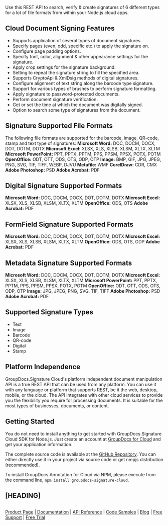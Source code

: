 Use this REST API to search, verify & create signatures of 6 different types for a lot of file formats from within your Node.js cloud apps.

## Cloud Document Signing Features

- Supports application of several types of document signatures.
- Specify pages (even, odd, specific etc.) to apply the signature on.
- Configure page padding options.
- Specify font, color, alignment & other appearance settings for the signature.
- Apply crop settings for the signature background.
- Setting to repeat the signature string to fill the specified area.
- Supports CryptoApi & XmlDsig methods of digital signatures.
- Configure alignment of text string along the barcode type signature.
- Support for various types of brushes to perform signature formatting.
- Apply signature to password-protected documents.
- Perform document signature verification.
- Get or set the time at which the document was digitally signed.
- Option to search some type of signatures from the document.

## Signature Supported File Formats

The following file formats are supported for the barcode, image, QR-code, stamp and text type of signatures:
**Microsoft Word:** DOC, DOCM, DOCX, DOT, DOTM, DOTX
**Microsoft Excel:** XLSX, XLS, XLSB, XLSM, XLTX, XLTM
**Microsoft PowerPoint:** PPT, PPTX, PPTM, PPS, PPSM, PPSX, POTX, POTM
**OpenOffice:** ODT, OTT, ODS, OTS, ODP, OTP
**Image:** BMP, GIF, JPG, JPEG, PNG, SVG, TIF, TIFF, WEBP, DJVU
**Metafile:** WMF
**CorelDraw:** CDR, CMX
**Adobe Photoshop:** PSD
**Adobe Acrobat:** PDF

## Digital Signature Supported Formats

**Microsoft Word:** DOC, DOCM, DOCX, DOT, DOTM, DOTX
**Microsoft Excel:** XLSX, XLS, XLSB, XLSM, XLTX, XLTM
**OpenOffice:** ODS, OTS
**Adobe Acrobat:** PDF

## FormField Signature Supported Formats

**Microsoft Word:** DOC, DOCM, DOCX, DOT, DOTM, DOTX
**Microsoft Excel:** XLSX, XLS, XLSB, XLSM, XLTX, XLTM
**OpenOffice:** ODS, OTS, ODP
**Adobe Acrobat:** PDF

## Metadata Signature Supported Formats

**Microsoft Word:** DOC, DOCM, DOCX, DOT, DOTM, DOTX
**Microsoft Excel:** XLSX, XLS, XLSB, XLSM, XLTX, XLTM
**Microsoft PowerPoint:** PPT, PPTX, PPTM, PPS, PPSM, PPSX, POTX, POTM
**OpenOffice:** ODT, OTT, ODS, OTS, ODP, OTP
**Image:** JPG, JPEG, PNG, SVG, TIF, TIFF
**Adobe Photoshop:** PSD
**Adobe Acrobat:** PDF

## Supported Signature Types

- Text
- Image
- Barcode
- QR-code
- Digital
- Stamp

## Platform Independence

GroupDocs.Signature Cloud's platform independent document manipulation API is a true REST API that can be used from any platform. You can use it with any language or platform that supports REST, be it the web, desktop, mobile, or the cloud. The API integrates with other cloud services to provide you the flexibility you require for processing documents. It is suitable for the most types of businesses, documents, or content.

## Getting Started

You do not need to install anything to get started with GroupDocs.Signature Cloud SDK for Node.js. Just create an account at [GroupDocs for Cloud](https://dashboard.groupdocs.cloud/#/apps) and get your application information.

The complete source code is available at the [GitHub Repository](). You can either directly use it in your project via source code or get nmpjs distribution (recommended).

To install GroupDocs.Annotation for Cloud via NPM, please execute from the command line, `npm install groupdocs-signature-cloud`.

## [HEADING]

```js

```

[Product Page]() | [Documentation]() | [API Reference]() | [Code Samples]() | [Blog]() | [Free Support]() | [Free Trial]()
